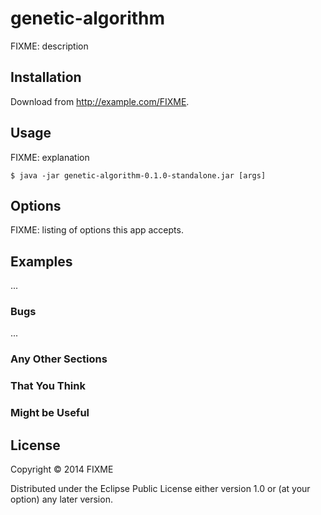 # genetic-algorithm

FIXME: description

## Installation

Download from http://example.com/FIXME.

## Usage

FIXME: explanation

    $ java -jar genetic-algorithm-0.1.0-standalone.jar [args]

## Options

FIXME: listing of options this app accepts.

## Examples

...

### Bugs

...

### Any Other Sections
### That You Think
### Might be Useful

## License

Copyright © 2014 FIXME

Distributed under the Eclipse Public License either version 1.0 or (at
your option) any later version.
